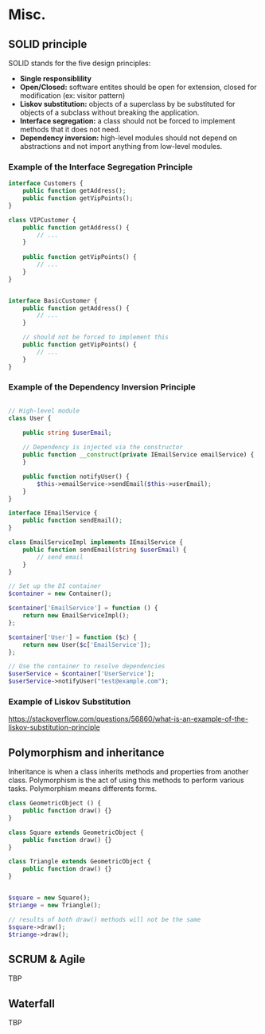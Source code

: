 # Misc.

## SOLID principle

SOLID stands for the five design principles:
- **Single responsiblility**
- **Open/Closed:** software entites should be open for extension, closed for modification (ex: visitor pattern)
- **Liskov substitution:** objects of a superclass by be substituted for objects of a subclass without breaking the application.
- **Interface segregation:** a class should not be forced to implement methods that it does not need.
- **Dependency inversion:** high-level modules should not depend on abstractions and not import anything from low-level modules.

### Example of the Interface Segregation Principle

```php
interface Customers {
    public function getAddress();
    public function getVipPoints();
}

class VIPCustomer {
    public function getAddress() {
        // ...
    }
    
    public function getVipPoints() {
        // ...
    }
}


interface BasicCustomer {
    public function getAddress() {
        // ...
    }

    // should not be forced to implement this
    public function getVipPoints() {
        // ...
    }
}
```

### Example of the Dependency Inversion Principle

```php

// High-level module
class User {
    
    public string $userEmail;

    // Dependency is injected via the constructor
    public function __construct(private IEmailService emailService) {
    }

    public function notifyUser() {
        $this->emailService->sendEmail($this->userEmail);
    }
}

interface IEmailService {
    public function sendEmail();
}

class EmailServiceImpl implements IEmailService {
    public function sendEmail(string $userEmail) {
        // send email
    }
}

// Set up the DI container
$container = new Container();

$container['EmailService'] = function () {
    return new EmailServiceImpl();
};

$container['User'] = function ($c) {
    return new User($c['EmailService']);
};

// Use the container to resolve dependencies
$userService = $container['UserService'];
$userService->notifyUser("test@example.com");
```

### Example of Liskov Substitution

https://stackoverflow.com/questions/56860/what-is-an-example-of-the-liskov-substitution-principle

## Polymorphism and inheritance

Inheritance is when a class inherits methods and properties from another class. Polymorphism is the act of using this methods to perform various tasks. Polymorphism means differents forms.

```php
class GeometricObject () {
    public function draw() {}
}

class Square extends GeometricObject {
    public function draw() {}
}

class Triangle extends GeometricObject {
    public function draw() {}
}


$square = new Square();
$triange = new Triangle();

// results of both draw() methods will not be the same
$square->draw();
$triange->draw();
```

## SCRUM & Agile

TBP

## Waterfall

TBP